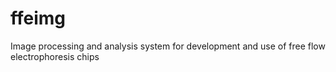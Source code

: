 # ffeimg
Image processing and analysis system for development and use of free flow electrophoresis chips
